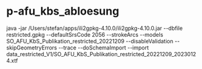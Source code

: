 # p-afu_kbs_abloesung

java -jar /Users/stefan/apps/ili2gpkg-4.10.0/ili2gpkg-4.10.0.jar --dbfile restricted.gpkg --defaultSrsCode 2056 --strokeArcs --models SO_AFU_KbS_Publikation_restricted_20221209 --disableValidation --skipGeometryErrors --trace --doSchemaImport --import data_restricted_V1/SO_AFU_KbS_Publikation_restricted_20221209_20230124.xtf